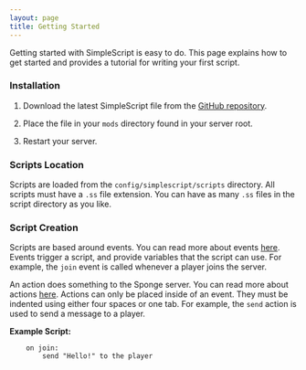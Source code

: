 ```yaml
---
layout: page
title: Getting Started
---
```


Getting started with SimpleScript is easy to do. This page explains how to get started and provides a tutorial for
writing your first script.

### Installation

1. Download the latest SimpleScript file from the [GitHub repository](https://github.com/FlibioStudio/SimpleScript/releases).

2. Place the file in your `mods` directory found in your server root.

3. Restart your server.

### Scripts Location

Scripts are loaded from the `config/simplescript/scripts` directory. All scripts must have a `.ss` file extension.
You can have as many `.ss` files in the script directory as you like.

### Script Creation

Scripts are based around events. You can read more about events [here](http://flibiostudio.github.io/SimpleScriptDocs/components/events.html).
Events trigger a script, and provide variables that the script can use. For example, the `join` event is called whenever a player joins the server.

An action does something to the Sponge server. You can read more about actions [here](http://flibiostudio.github.io/SimpleScriptDocs/components/actions.html).
Actions can only be placed inside of an event. They must be indented using either four spaces or one tab. For example, the `send` action
is used to send a message to a player.

**Example Script:**

        on join:
		    send "Hello!" to the player

